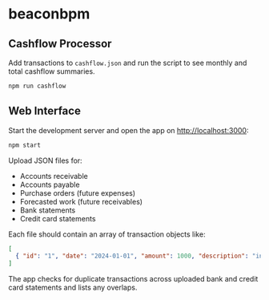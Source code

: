 # beaconbpm

## Cashflow Processor

Add transactions to `cashflow.json` and run the script to see monthly and total cashflow summaries.

```bash
npm run cashflow
```

## Web Interface

Start the development server and open the app on [http://localhost:3000](http://localhost:3000):

```bash
npm start
```

Upload JSON files for:

- Accounts receivable
- Accounts payable
- Purchase orders (future expenses)
- Forecasted work (future receivables)
- Bank statements
- Credit card statements

Each file should contain an array of transaction objects like:

```json
[
  { "id": "1", "date": "2024-01-01", "amount": 1000, "description": "invoice 1" }
]
```

The app checks for duplicate transactions across uploaded bank and credit card statements and lists any overlaps.
